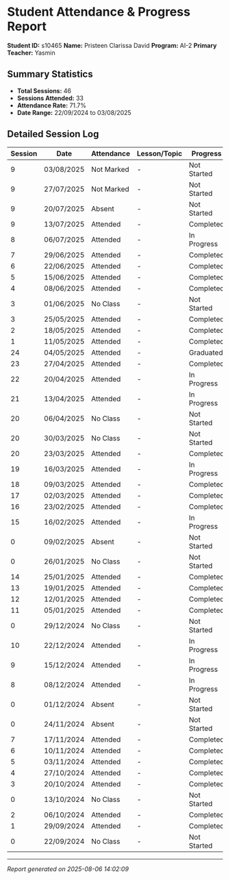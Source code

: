 # Student Attendance & Progress Report

**Student ID:** s10465
**Name:** Pristeen Clarissa David
**Program:** AI-2
**Primary Teacher:** Yasmin

## Summary Statistics
- **Total Sessions:** 46
- **Sessions Attended:** 33
- **Attendance Rate:** 71.7%
- **Date Range:** 22/09/2024 to 03/08/2025

## Detailed Session Log

| Session | Date | Attendance | Lesson/Topic | Progress |
|---------|------|------------|--------------|----------|
| 9 | 03/08/2025 | Not Marked | - | Not Started |
| 9 | 27/07/2025 | Not Marked | - | Not Started |
| 9 | 20/07/2025 | Absent | - | Not Started |
| 9 | 13/07/2025 | Attended | - | Completed |
| 8 | 06/07/2025 | Attended | - | In Progress |
| 7 | 29/06/2025 | Attended | - | Completed |
| 6 | 22/06/2025 | Attended | - | Completed |
| 5 | 15/06/2025 | Attended | - | Completed |
| 4 | 08/06/2025 | Attended | - | Completed |
| 3 | 01/06/2025 | No Class | - | Not Started |
| 3 | 25/05/2025 | Attended | - | Completed |
| 2 | 18/05/2025 | Attended | - | Completed |
| 1 | 11/05/2025 | Attended | - | Completed |
| 24 | 04/05/2025 | Attended | - | Graduated |
| 23 | 27/04/2025 | Attended | - | Completed |
| 22 | 20/04/2025 | Attended | - | In Progress |
| 21 | 13/04/2025 | Attended | - | In Progress |
| 20 | 06/04/2025 | No Class | - | Not Started |
| 20 | 30/03/2025 | No Class | - | Not Started |
| 20 | 23/03/2025 | Attended | - | Completed |
| 19 | 16/03/2025 | Attended | - | In Progress |
| 18 | 09/03/2025 | Attended | - | Completed |
| 17 | 02/03/2025 | Attended | - | Completed |
| 16 | 23/02/2025 | Attended | - | Completed |
| 15 | 16/02/2025 | Attended | - | In Progress |
| 0 | 09/02/2025 | Absent | - | Not Started |
| 0 | 26/01/2025 | No Class | - | Not Started |
| 14 | 25/01/2025 | Attended | - | Completed |
| 13 | 19/01/2025 | Attended | - | Completed |
| 12 | 12/01/2025 | Attended | - | Completed |
| 11 | 05/01/2025 | Attended | - | Completed |
| 0 | 29/12/2024 | No Class | - | Not Started |
| 10 | 22/12/2024 | Attended | - | In Progress |
| 9 | 15/12/2024 | Attended | - | In Progress |
| 8 | 08/12/2024 | Attended | - | In Progress |
| 0 | 01/12/2024 | Absent | - | Not Started |
| 0 | 24/11/2024 | Absent | - | Not Started |
| 7 | 17/11/2024 | Attended | - | Completed |
| 6 | 10/11/2024 | Attended | - | Completed |
| 5 | 03/11/2024 | Attended | - | Completed |
| 4 | 27/10/2024 | Attended | - | Completed |
| 3 | 20/10/2024 | Attended | - | Completed |
| 0 | 13/10/2024 | No Class | - | Not Started |
| 2 | 06/10/2024 | Attended | - | Completed |
| 1 | 29/09/2024 | Attended | - | Completed |
| 0 | 22/09/2024 | No Class | - | Not Started |

---
*Report generated on 2025-08-06 14:02:09*
